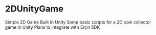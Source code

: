 # 2DUnityGame
Simple 2D Game Built In Unity
Some basic scripts for a 2D coin collector game in Unity 
Plans to integrate with Enjin SDK
